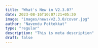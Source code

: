 ```yaml
---
title: "What's New in V2.3.0?"
date: 2023-08-16T10:07:21+05:30
image: "images/news/v2.3.0/cover.jpg"
author: "Navendu Pottekkat"
type: "regular"
description: "This is meta description"
draft: false
---
```

